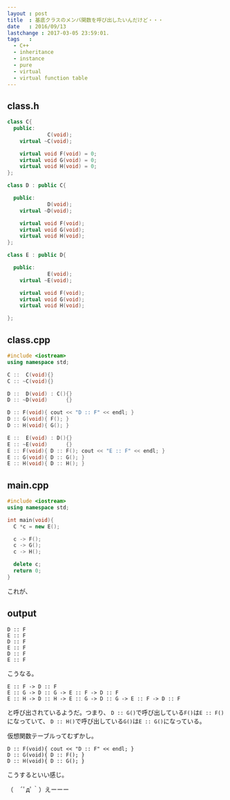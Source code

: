 ```yaml
---
layout : post
title  : 基底クラスのメンバ関数を呼び出したいんだけど・・・
date   : 2016/09/13
lastchange : 2017-03-05 23:59:01.
tags   :
  - C++
  - inheritance
  - instance
  - pure
  - virtual
  - virtual function table
---
```


## class.h

```cpp
class C{
  public:
             C(void);
    virtual ~C(void);

    virtual void F(void) = 0;
    virtual void G(void) = 0;
    virtual void H(void) = 0;
};

class D : public C{

  public:
             D(void);
    virtual ~D(void);

    virtual void F(void);
    virtual void G(void);
    virtual void H(void);
};

class E : public D{

  public:
             E(void);
    virtual ~E(void);

    virtual void F(void);
    virtual void G(void);
    virtual void H(void);

};
```

## class.cpp

```cpp
#include <iostream>
using namespace std;

C ::  C(void){}
C :: ~C(void){}

D ::  D(void) : C(){}
D :: ~D(void)      {}

D :: F(void){ cout << "D :: F" << endl; }
D :: G(void){ F(); }
D :: H(void){ G(); }

E ::  E(void) : D(){}
E :: ~E(void)      {}
E :: F(void){ D :: F(); cout << "E :: F" << endl; }
E :: G(void){ D :: G(); }
E :: H(void){ D :: H(); }
```

## main.cpp

```cpp
#include <iostream>
using namespace std;

int main(void){
  C *c = new E();

  c -> F();
  c -> G();
  c -> H();

  delete c;
  return 0;
}
```

これが、

## output

```
D :: F
E :: F
D :: F
E :: F
D :: F
E :: F
```

こうなる。

```
E :: F -> D :: F
E :: G -> D :: G -> E :: F -> D :: F
E :: H -> D :: H -> E :: G -> D :: G -> E :: F -> D :: F
```

と呼び出されているようだ。つまり、
`D :: G()`で呼び出している`F()`は`E :: F()`になっていて、 `D :: H()`で呼び出している`G()`は`E :: G()`になっている。

仮想関数テーブルってむずかし。

```
D :: F(void){ cout << "D :: F" << endl; }
D :: G(void){ D :: F(); }
D :: H(void){ D :: G(); }
```

こうするといい感じ。

（　´ﾟдﾟ｀）えーーー

